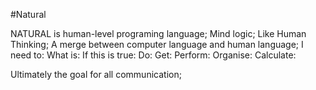 #Natural

NATURAL is human-level programing language; 
Mind logic;
Like Human Thinking;
A merge between computer language and human language;
          I need to:
          What is:
          If this is true:
          Do:
          Get:
          Perform:
          Organise:
          Calculate:
          
Ultimately the goal for all communication;
